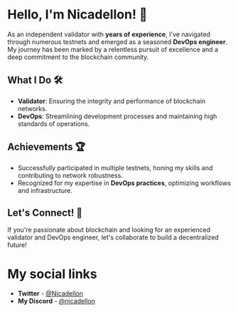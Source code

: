 # Hello, I'm Nicadellon! 👋

As an independent validator with **years of experience**, I've navigated through numerous testnets and emerged as a seasoned **DevOps engineer**. My journey has been marked by a relentless pursuit of excellence and a deep commitment to the blockchain community.

## What I Do 🛠️
- **Validator**: Ensuring the integrity and performance of blockchain networks.
- **DevOps**: Streamlining development processes and maintaining high standards of operations.

## Achievements 🏆
- Successfully participated in multiple testnets, honing my skills and contributing to network robustness.
- Recognized for my expertise in **DevOps practices**, optimizing workflows and infrastructure.

## Let's Connect! 🤝
If you're passionate about blockchain and looking for an experienced validator and DevOps engineer, let's collaborate to build a decentralized future!

# My social links
- **Twitter** - [@Nicadellon](https://x.com/Nicadellon)
- **My Discord** - [@nicadellon](https://discord.com/users/846549975349067806)
